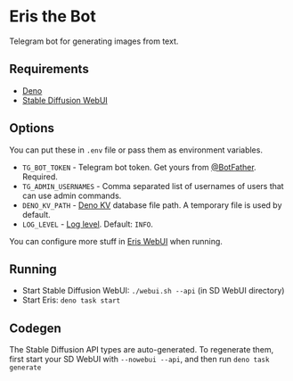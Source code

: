 # Eris the Bot

Telegram bot for generating images from text.

## Requirements

- [Deno](https://deno.land/)
- [Stable Diffusion WebUI](https://github.com/AUTOMATIC1111/stable-diffusion-webui/)

## Options

You can put these in `.env` file or pass them as environment variables.

- `TG_BOT_TOKEN` - Telegram bot token. Get yours from [@BotFather](https://t.me/BotFather).
  Required.
- `TG_ADMIN_USERNAMES` - Comma separated list of usernames of users that can use admin commands.
- `DENO_KV_PATH` - [Deno KV](https://deno.land/api?s=Deno.openKv&unstable) database file path. A
  temporary file is used by default.
- `LOG_LEVEL` - [Log level](https://deno.land/std@0.201.0/log/mod.ts?s=LogLevels). Default: `INFO`.

You can configure more stuff in [Eris WebUI](http://localhost:5999/) when running.

## Running

- Start Stable Diffusion WebUI: `./webui.sh --api` (in SD WebUI directory)
- Start Eris: `deno task start`

## Codegen

The Stable Diffusion API types are auto-generated. To regenerate them, first start your SD WebUI
with `--nowebui --api`, and then run `deno task generate`
